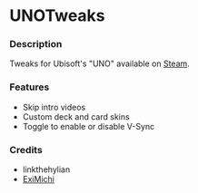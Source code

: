 # UNOTweaks

### Description
Tweaks for Ubisoft's "UNO" available on [Steam](https://store.steampowered.com/app/470220/UNO/).

### Features
- Skip intro videos
- Custom deck and card skins
- Toggle to enable or disable V-Sync

### Credits
- linkthehylian
- [ExiMichi](https://github.com/ExiMichi)
